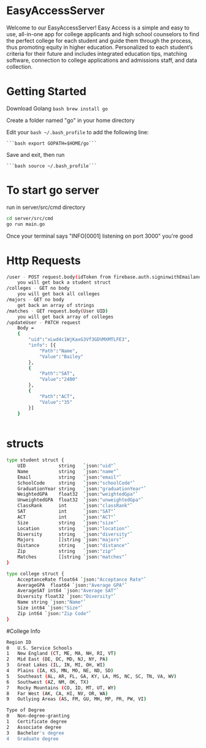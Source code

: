# EasyAccessServer

Welcome to our EasyAccessServer!
Easy Access is a simple and easy to use, all-in-one app for college applicants and high school counselors to find the perfect college for each student and guide them through the process, thus promoting equity in higher education.  Personalized to each student’s criteria for their future and includes integrated education tips, matching software, connection to college applications and admissions staff, and data collection.

# Getting Started

Download Golang ```bash brew install go```

Create a folder named "go" in your home directory

Edit your ```bash ~/.bash_profile``` to add the following line:

	```bash export GOPATH=$HOME/go```
	
Save and exit, then run

	```bash source ~/.bash_profile```


# To start go server

run in server/src/cmd directory

```bash
cd server/src/cmd
go run main.go
```

Once your terminal says "INFO[0001] listening on port 3000" you're good


# Http Requests
```bash
/user - POST request.body(idToken from firebase.auth.signinwithEmailandPasword)
	you will get back a student struct
/colleges - GET no body
  	you will get back all colleges
/majors - GET no body
	get back an array of strings
/matches - GET request.body(User UID)
  	you will get back array of colleges 
/updateUser - PATCH request
	Body = 
	{
		"uid":"xLwd4c1WjKaxG3Vf3GDVMXMTLFE3",
		"info": [{
			"Path":"Name",
			"Value":"Bailey"
		},
		{
			"Path":"SAT",
			"Value":"2400"
		},
		{
			"Path":"ACT",
			"Value":"35"
		}]
	}
		   
```

# structs
```bash
type student struct {
	UID            string   `json:"uid"`
	Name           string   `json:"name"`
	Email          string   `json:"email"`
	SchoolCode     string   `json:"schoolCode"`
	GraduationYear string   `json:"graduationYear"`
	WeightedGPA    float32  `json:"weightedGpa"`
	UnweightedGPA  float32  `json:"unweightedGpa"`
	ClassRank      int      `json:"classRank"`
	SAT            int      `json:"SAT"`
	ACT            int      `json:"ACT"`
	Size           string   `json:"size"`
	Location       string   `json:"location"`
	Diversity      string   `json:"diversity"`
	Majors         []string `json:"majors"`
	Distance       string   `json:"distance"`
	Zip            string   `json:"zip"`
	Matches        []string `json:"matches"`
}
```

```bash
type college struct {
	AcceptanceRate float64 `json:"Acceptance Rate"`
	AverageGPA	float64 `json:"Average GPA"`
	AverageSAT int64 `json:"Average SAT"`
	Diversity float32 `json:"Diversity"`
	Name string `json:"Name"`
	Size int64 `json:"Size"`
	Zip int64 `json:"Zip Code"`
}
```

#College Info
```bash
Region ID
0	U.S. Service Schools
1	New England (CT, ME, MA, NH, RI, VT)
2	Mid East (DE, DC, MD, NJ, NY, PA)
3	Great Lakes (IL, IN, MI, OH, WI)
4	Plains (IA, KS, MN, MO, NE, ND, SD)
5	Southeast (AL, AR, FL, GA, KY, LA, MS, NC, SC, TN, VA, WV)
6	Southwest (AZ, NM, OK, TX)
7	Rocky Mountains (CO, ID, MT, UT, WY)
8	Far West (AK, CA, HI, NV, OR, WA)
9	Outlying Areas (AS, FM, GU, MH, MP, PR, PW, VI)

Type of Degree
0	Non-degree-granting
1	Certificate degree
2	Associate degree
3	Bachelor's degree
4	Graduate degree
```
